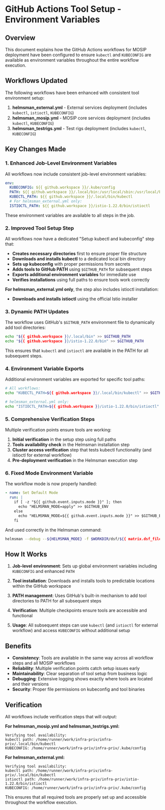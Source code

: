 # GitHub Actions Tool Setup - Environment Variables

## Overview

This document explains how the GitHub Actions workflows for MOSIP deployment have been configured to ensure `kubectl` and `KUBECONFIG` are available as environment variables throughout the entire workflow execution.

## Workflows Updated

The following workflows have been enhanced with consistent tool environment setup:

1. **helmsman_external.yml** - External services deployment (includes `kubectl`, `istioctl`, `KUBECONFIG`)
2. **helmsman_mosip.yml** - MOSIP core services deployment (includes `kubectl`, `KUBECONFIG`)
3. **helmsman_testrigs.yml** - Test rigs deployment (includes `kubectl`, `KUBECONFIG`)

## Key Changes Made

### 1. Enhanced Job-Level Environment Variables

All workflows now include consistent job-level environment variables:

```yaml
env:
  KUBECONFIG: ${{ github.workspace }}/.kube/config
  PATH: ${{ github.workspace }}/.local/bin:/usr/local/sbin:/usr/local/bin:/usr/sbin:/usr/bin:/sbin:/bin
  KUBECTL_PATH: ${{ github.workspace }}/.local/bin/kubectl
  # For helmsman_external.yml only:
  ISTIOCTL_PATH: ${{ github.workspace }}/istio-1.22.0/bin/istioctl
```

These environment variables are available to all steps in the job.

### 2. Improved Tool Setup Step

All workflows now have a dedicated "Setup kubectl and kubeconfig" step that:

- **Creates necessary directories** first to ensure proper file structure
- **Downloads and installs kubectl** to a dedicated local bin directory
- **Sets up kubeconfig** with proper permissions from secrets
- **Adds tools to GitHub PATH** using `$GITHUB_PATH` for subsequent steps
- **Exports additional environment variables** for immediate use
- **Verifies installations** using full paths to ensure tools work correctly

**For helmsman_external.yml only**, the step also includes istioctl installation:
- **Downloads and installs istioctl** using the official Istio installer

### 3. Dynamic PATH Updates

The workflow uses GitHub's `$GITHUB_PATH` environment file to dynamically add tool directories:

```bash
echo "${{ github.workspace }}/.local/bin" >> $GITHUB_PATH
echo "${{ github.workspace }}/istio-1.22.0/bin" >> $GITHUB_PATH
```

This ensures that `kubectl` and `istioctl` are available in the PATH for all subsequent steps.

### 4. Environment Variable Exports

Additional environment variables are exported for specific tool paths:

```bash
# All workflows:
echo "KUBECTL_PATH=${{ github.workspace }}/.local/bin/kubectl" >> $GITHUB_ENV

# helmsman_external.yml only:
echo "ISTIOCTL_PATH=${{ github.workspace }}/istio-1.22.0/bin/istioctl" >> $GITHUB_ENV
```

### 5. Comprehensive Verification Steps

Multiple verification points ensure tools are working:

1. **Initial verification** in the setup step using full paths
2. **Tools availability check** in the Helmsman installation step
3. **Cluster access verification** step that tests kubectl functionality (and istioctl for external workflow)
4. **Pre-deployment verification** in the Helmsman execution step

### 6. Fixed Mode Environment Variable

The workflow mode is now properly handled:

```yaml
- name: Set Default Mode
  run: |
    if [ -z "${{ github.event.inputs.mode }}" ]; then
      echo "HELMSMAN_MODE=apply" >> $GITHUB_ENV
    else
      echo "HELMSMAN_MODE=${{ github.event.inputs.mode }}" >> $GITHUB_ENV
    fi
```

And used correctly in the Helmsman command:

```bash
helmsman --debug --${HELMSMAN_MODE} -f $WORKDIR/dsf/${{ matrix.dsf_files }}
```

## How It Works

1. **Job-level environment**: Sets up global environment variables including `KUBECONFIG` and enhanced `PATH`

2. **Tool installation**: Downloads and installs tools to predictable locations within the GitHub workspace

3. **PATH management**: Uses GitHub's built-in mechanism to add tool directories to PATH for all subsequent steps

4. **Verification**: Multiple checkpoints ensure tools are accessible and functional

5. **Usage**: All subsequent steps can use `kubectl` (and `istioctl` for external workflow) and access `KUBECONFIG` without additional setup

## Benefits

- **Consistency**: Tools are available in the same way across all workflow steps and all MOSIP workflows
- **Reliability**: Multiple verification points catch setup issues early
- **Maintainability**: Clear separation of tool setup from business logic
- **Debugging**: Extensive logging shows exactly where tools are located and their versions
- **Security**: Proper file permissions on kubeconfig and tool binaries

## Verification

All workflows include verification steps that will output:

**For helmsman_mosip.yml and helmsman_testrigs.yml:**
```
Verifying tool availability:
kubectl path: /home/runner/work/infra-priv/infra-priv/.local/bin/kubectl
KUBECONFIG: /home/runner/work/infra-priv/infra-priv/.kube/config
```

**For helmsman_external.yml:**
```
Verifying tool availability:
kubectl path: /home/runner/work/infra-priv/infra-priv/.local/bin/kubectl
istioctl path: /home/runner/work/infra-priv/infra-priv/istio-1.22.0/bin/istioctl
KUBECONFIG: /home/runner/work/infra-priv/infra-priv/.kube/config
```

This ensures that all required tools are properly set up and accessible throughout the workflow execution.
